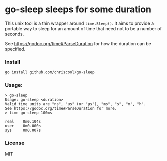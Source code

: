 # go-sleep sleeps for some duration

This unix tool is a thin wrapper around `time.Sleep()`.
It aims to provide a portable way to sleep for an amount of time that
need not to be a number of seconds.

See https://godoc.org/time#ParseDuration for how the duration can be
specified.

### Install

```sh
go install github.com/chriscool/go-sleep
```

### Usage:

```
> go-sleep
Usage: go-sleep <duration>
Valid time units are "ns", "us" (or "µs"), "ms", "s", "m", "h".
See https://godoc.org/time#ParseDuration for more.
> time go-sleep 100ms

real    0m0.104s
user    0m0.000s
sys     0m0.007s
```

### License

MIT
